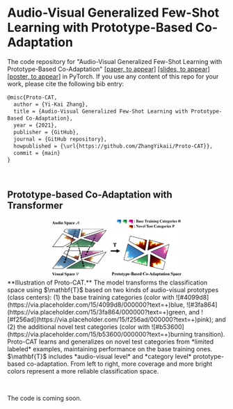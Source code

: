 # Audio-Visual Generalized Few-Shot Learning with Prototype-Based Co-Adaptation

The code repository for "Audio-Visual Generalized Few-Shot Learning with Prototype-Based Co-Adaptation" [[paper, to appear]]() [[slides, to appear]]() [[poster, to appear]]() in PyTorch. If you use any content of this repo for your work, please cite the following bib entry:

```
@misc{Proto-CAT,
  author = {Yi-Kai Zhang},
  title = {Audio-Visual Generalized Few-Shot Learning with Prototype-Based Co-Adaptation},
  year = {2021},
  publisher = {GitHub},
  journal = {GitHub repository},
  howpublished = {\url{https://github.com/ZhangYikaii/Proto-CAT}},
  commit = {main}
}
```

&nbsp;

## Prototype-based Co-Adaptation with Transformer

<center>
    <img src="assets/model.png" width = "60%">
</center>
**Illustration of Proto-CAT.** The model transforms the classification space using $\mathbf{T}$ based on two kinds of audio-visual prototypes (class centers): (1) the base training categories (color with ![#4099d8](https://via.placeholder.com/15/4099d8/000000?text=+)blue, ![#3fa864](https://via.placeholder.com/15/3fa864/000000?text=+)green, and ![#f256ad](https://via.placeholder.com/15/f256ad/000000?text=+)pink); and (2) the additional novel test categories (color with ![#b53600](https://via.placeholder.com/15/b53600/000000?text=+)burning transition). Proto-CAT learns and generalizes on novel test categories from *limited labeled* examples, maintaining performance on the base training ones. $\mathbf{T}$ includes *audio-visual level* and *category level* prototype-based co-adaptation. From left to right, more coverage and more bright colors represent a more reliable classification space.

&nbsp;

The code is coming soon.
